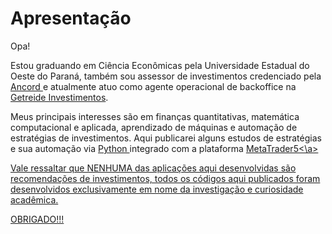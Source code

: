# Apresentação

Opa!

Estou graduando em Ciência Econômicas pela Universidade Estadual do Oeste do Paraná, também sou assessor de investimentos credenciado pela <a href = "https://certpessoas.fgv.br/ancord/"> Ancord </a> e atualmente atuo como agente operacional de backoffice na <a href="https://www.gtrd.com.br/">Getreide Investimentos</a>.

Meus principais interesses são em finanças quantitativas, matemática computacional e aplicada, aprendizado de máquinas e automação de estratégias de investimentos. Aqui publicarei alguns estudos de estratégias e sua automação via <a href= "https://www.python.org/"> Python </a> integrado com a plataforma <a href="https://www.metatrader5.com/pt"> MetaTrader5<\a>

Vale ressaltar que NENHUMA das aplicações aqui desenvolvidas são recomendações de investimentos, todos os códigos aqui publicados foram desenvolvidos exclusivamente em nome da investigação e curiosidade acadêmica.

OBRIGADO!!!
